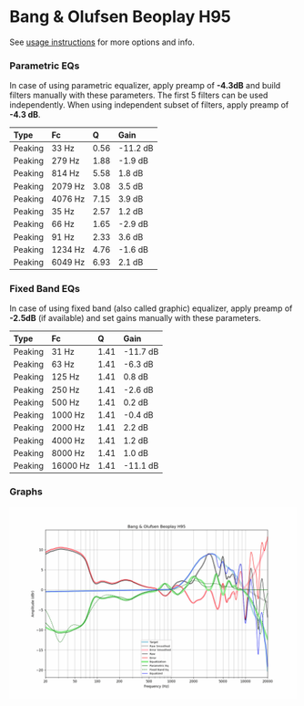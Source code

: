 # Bang & Olufsen Beoplay H95
See [usage instructions](https://github.com/jaakkopasanen/AutoEq#usage) for more options and info.

### Parametric EQs
In case of using parametric equalizer, apply preamp of **-4.3dB** and build filters manually
with these parameters. The first 5 filters can be used independently.
When using independent subset of filters, apply preamp of **-4.3 dB**.

| Type    | Fc      |    Q | Gain     |
|:--------|:--------|:-----|:---------|
| Peaking | 33 Hz   | 0.56 | -11.2 dB |
| Peaking | 279 Hz  | 1.88 | -1.9 dB  |
| Peaking | 814 Hz  | 5.58 | 1.8 dB   |
| Peaking | 2079 Hz | 3.08 | 3.5 dB   |
| Peaking | 4076 Hz | 7.15 | 3.9 dB   |
| Peaking | 35 Hz   | 2.57 | 1.2 dB   |
| Peaking | 66 Hz   | 1.65 | -2.9 dB  |
| Peaking | 91 Hz   | 2.33 | 3.6 dB   |
| Peaking | 1234 Hz | 4.76 | -1.6 dB  |
| Peaking | 6049 Hz | 6.93 | 2.1 dB   |

### Fixed Band EQs
In case of using fixed band (also called graphic) equalizer, apply preamp of **-2.5dB**
(if available) and set gains manually with these parameters.

| Type    | Fc       |    Q | Gain     |
|:--------|:---------|:-----|:---------|
| Peaking | 31 Hz    | 1.41 | -11.7 dB |
| Peaking | 63 Hz    | 1.41 | -6.3 dB  |
| Peaking | 125 Hz   | 1.41 | 0.8 dB   |
| Peaking | 250 Hz   | 1.41 | -2.6 dB  |
| Peaking | 500 Hz   | 1.41 | 0.2 dB   |
| Peaking | 1000 Hz  | 1.41 | -0.4 dB  |
| Peaking | 2000 Hz  | 1.41 | 2.2 dB   |
| Peaking | 4000 Hz  | 1.41 | 1.2 dB   |
| Peaking | 8000 Hz  | 1.41 | 1.0 dB   |
| Peaking | 16000 Hz | 1.41 | -11.1 dB |

### Graphs
![](./Bang%20&%20Olufsen%20Beoplay%20H95.png)